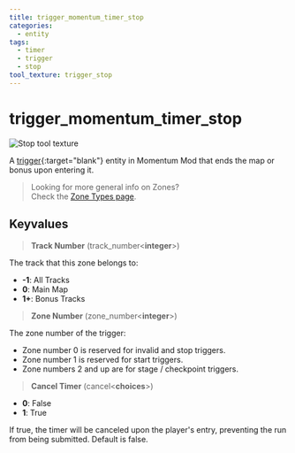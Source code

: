 ```yaml
---
title: trigger_momentum_timer_stop
categories:
  - entity
tags:
  - timer
  - trigger
  - stop
tool_texture: trigger_stop
---
```


# trigger_momentum_timer_stop

![Stop tool texture](/images/trigger_momentum_timer_stop/stop.jpg)

A [trigger](https://developer.valvesoftware.com/wiki/Triggers){:target="blank"} entity in Momentum Mod that ends the map or bonus upon entering it.

> Looking for more general info on Zones?  
> Check the [Zone Types page](/guide/zone-types/).

## Keyvalues

> **Track Number** (track_number&lt;**integer**&gt;)

The track that this zone belongs to:

- **-1**: All Tracks
- **0**: Main Map
- **1+**: Bonus Tracks

> **Zone Number** (zone_number&lt;**integer**&gt;)

The zone number of the trigger:

- Zone number 0 is reserved for invalid and stop triggers.
- Zone number 1 is reserved for start triggers.
- Zone numbers 2 and up are for stage / checkpoint triggers.

> **Cancel Timer** (cancel&lt;**choices**&gt;)

- **0**: False
- **1**: True

If true, the timer will be canceled upon the player's entry, preventing the run from being submitted. Default is false.
